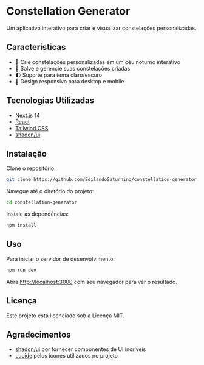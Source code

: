 # Constellation Generator

Um aplicativo interativo para criar e visualizar constelações personalizadas.

## Características

- 🌟 Crie constelações personalizadas em um céu noturno interativo
- 💾 Salve e gerencie suas constelações criadas
- 🌓 Suporte para tema claro/escuro
- 📱 Design responsivo para desktop e mobile

## Tecnologias Utilizadas

- [Next.js 14](https://nextjs.org/)
- [React](https://reactjs.org/)
- [Tailwind CSS](https://tailwindcss.com/)
- [shadcn/ui](https://ui.shadcn.com/)

## Instalação

Clone o repositório:

```bash
git clone https://github.com/EdilandoSaturnino/constellation-generator.git
```

Navegue até o diretório do projeto:

```bash
cd constellation-generator
```

Instale as dependências:

```bash
npm install
```

## Uso

Para iniciar o servidor de desenvolvimento:

```bash
npm run dev
```

Abra [http://localhost:3000](http://localhost:3000) com seu navegador para ver o resultado.

## Licença

Este projeto está licenciado sob a Licença MIT.

## Agradecimentos

- [shadcn/ui](https://ui.shadcn.com/) por fornecer componentes de UI incríveis
- [Lucide](https://lucide.dev/) pelos ícones utilizados no projeto
